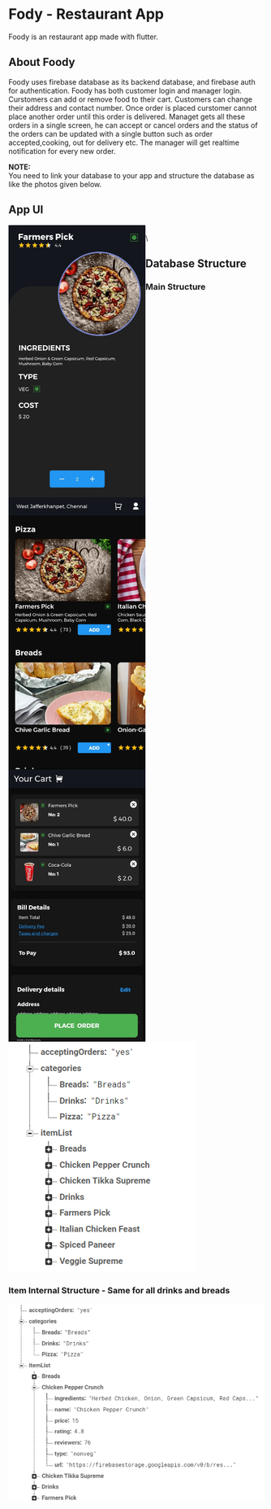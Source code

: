 # Fody - Restaurant App

Foody is an restaurant app made with flutter.

## About Foody

Foody uses firebase database as its backend database, and firebase auth for authentication. Foody has both customer login and manager login. Curstomers can add or remove food to their cart. Customers can change their address and contact number. Once order is placed curstomer cannot place another order until this order is delivered. Managet gets all these orders in a single screen, he can accept or cancel orders and the status of the orders can be updated with a single button such as order accepted,cooking, out for delivery etc. The manager will get realtime notification for every new order.


**NOTE:** \
You need to link your database to your app and structure the database as like the photos given below.


## App UI

  <img src="https://github.com/Premmmm/Foody-Restaurant-App/blob/master/assets/screenshots/currentitem.jpg" align="left" height="535" width="270" />
  <img src="https://github.com/Premmmm/Foody-Restaurant-App/blob/master/assets/screenshots/menuscreen.jpg" align="left" height="535" width="270" />
  <img src="https://github.com/Premmmm/Foody-Restaurant-App/blob/master/assets/screenshots/ordersscreen.jpg" align="left" height="535" width="270" />
  <br /> \

## Database Structure
  ### Main Structure
  <img src="https://github.com/Premmmm/Foody-Restaurant-App/blob/master/assets/database%20structure/foody%20database%201.png">
  
  ### Item Internal Structure - Same for all drinks and breads
  <img src="https://github.com/Premmmm/Foody-Restaurant-App/blob/master/assets/database%20structure/foody%20database%202.png">

